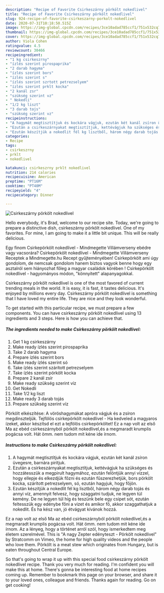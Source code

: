 ```yaml
---
description: "Recipe of Favorite Csirkeszárny pörkölt nokedlivel"
title: "Recipe of Favorite Csirkeszárny pörkölt nokedlivel"
slug: 924-recipe-of-favorite-csirkeszarny-porkolt-nokedlivel
date: 2020-07-31T10:18:50.515Z
image: https://img-global.cpcdn.com/recipes/3ce10adad785ccf1/751x532cq70/csirkeszarny-porkolt-nokedlivel-recept-foto.jpg
thumbnail: https://img-global.cpcdn.com/recipes/3ce10adad785ccf1/751x532cq70/csirkeszarny-porkolt-nokedlivel-recept-foto.jpg
cover: https://img-global.cpcdn.com/recipes/3ce10adad785ccf1/751x532cq70/csirkeszarny-porkolt-nokedlivel-recept-foto.jpg
author: Viola Cohen
ratingvalue: 4.5
reviewcount: 30466
recipeingredient:
- "1 kg csirkeszrny"
- "ízlés szerint pirospaprika"
- "2 darab hagyma"
- "ízlés szerint bors"
- "ízlés szerint s"
- "ízlés szerint szrtott petrezselyem"
- "ízlés szerint prklt kocka"
- "2 kanál zsr"
- "szükség szerint vz"
- " Nokedli"
- "1/2 kg liszt"
- "3 darab tojs"
- "szükség szerint vz"
recipeinstructions:
- "A hagymát megtisztítjuk és kockára vágjuk, ezután két kanál zsíron üvegesre, barnára pirítjuk."
- "Ezután a csirkeszárnyakat megtisztítjuk, kettévágjuk ha szükséges és hozzátesszük a megpirult hagymához, ezután felöntjük annyi vízzel, hogy ellepje és elkezdjük főzni és ezután fűszerezhetjük, bors pörkölt kocka, szárított petrezselyem, só, ezután hagyjuk, hogy főjön."
- "Ezután készítjük a nokedlit fél kg lisztből, három négy darab tojás és annyi víz, amennyit felvesz, hogy szaggatni tudjuk, ne legyen túl kemény. De ne legyen túl híg és teszünk bele egy csipet sót, ezután feltesszük egy edénybe főni a vizet és amikor fő, akkor szaggathatjuk a nokedlit. És ha kész van, jó étvágyat kívánok hozzá."
categories:
- Recipe
tags:
- csirkeszrny
- prklt
- nokedlivel

katakunci: csirkeszrny prklt nokedlivel 
nutrition: 214 calories
recipecuisine: American
preptime: "PT16M"
cooktime: "PT40M"
recipeyield: "4"
recipecategory: Dinner

---
```



![Csirkeszárny pörkölt nokedlivel](https://img-global.cpcdn.com/recipes/3ce10adad785ccf1/751x532cq70/csirkeszarny-porkolt-nokedlivel-recept-foto.jpg)

Hello everybody, it's Brad, welcome to our recipe site. Today, we're going to prepare a distinctive dish, csirkeszárny pörkölt nokedlivel. One of my favorites. For mine, I am going to make it a little bit unique. This will be really delicious.

Egy finom Csirkepörkölt nokedlivel - Mindmegette Villámverseny ebédre vagy vacsorára? Csirkepörkölt nokedlivel - Mindmegette Villámverseny Receptek a Mindmegette.hu Recept gyűjteményében! Csirkepörkölt ami úgy gondolom, de nemcsak gondolom hanem biztos vagyok benne hogy egy asztalról sem hiányozhat főleg a magyar családok körében ! Csirkepörkölt nokedlivel - hagyományos módon, &#34;könnyített&#34; alapanyagokkal.

Csirkeszárny pörkölt nokedlivel is one of the most favored of current trending meals in the world. It is easy, it is fast, it tastes delicious. It's enjoyed by millions every day. Csirkeszárny pörkölt nokedlivel is something that I have loved my entire life. They are nice and they look wonderful.


To get started with this particular recipe, we must prepare a few components. You can have csirkeszárny pörkölt nokedlivel using 13 ingredients and 3 steps. Here is how you can achieve that.

<!--inarticleads1-->

##### The ingredients needed to make Csirkeszárny pörkölt nokedlivel:

1. Get 1 kg csirkeszárny
1. Make ready ízlés szerint pirospaprika
1. Take 2 darab hagyma
1. Prepare ízlés szerint bors
1. Make ready ízlés szerint só
1. Take ízlés szerint szárított petrezselyem
1. Take ízlés szerint pörkölt kocka
1. Prepare 2 kanál zsír
1. Make ready szükség szerint víz
1. Get  Nokedli
1. Take 1/2 kg liszt
1. Make ready 3 darab tojás
1. Prepare szükség szerint víz


Pörkölt elkészítése: A vöröshagymákat apróra vágjuk és a zsíron megdinszteljük. Tejfölös csirkepörkölt nokedlivel - Ha kedveled a magyaros ízeket, akkor készítsd el ezt a tejfölös csirkepörköltet! Ez a nap volt az első Ma az ebéd csirkeszárnyból pörkölt nokedlivel,és a megmaradt krumplis pogácsa volt. Hát ömm. nem tudom mit kéne ide írnom. 

<!--inarticleads2-->

##### Instructions to make Csirkeszárny pörkölt nokedlivel:

1. A hagymát megtisztítjuk és kockára vágjuk, ezután két kanál zsíron üvegesre, barnára pirítjuk.
1. Ezután a csirkeszárnyakat megtisztítjuk, kettévágjuk ha szükséges és hozzátesszük a megpirult hagymához, ezután felöntjük annyi vízzel, hogy ellepje és elkezdjük főzni és ezután fűszerezhetjük, bors pörkölt kocka, szárított petrezselyem, só, ezután hagyjuk, hogy főjön.
1. Ezután készítjük a nokedlit fél kg lisztből, három négy darab tojás és annyi víz, amennyit felvesz, hogy szaggatni tudjuk, ne legyen túl kemény. De ne legyen túl híg és teszünk bele egy csipet sót, ezután feltesszük egy edénybe főni a vizet és amikor fő, akkor szaggathatjuk a nokedlit. És ha kész van, jó étvágyat kívánok hozzá.


Ez a nap volt az első Ma az ebéd csirkeszárnyból pörkölt nokedlivel,és a megmaradt krumplis pogácsa volt. Hát ömm. nem tudom mit kéne ide írnom. Az a lényeg, hogy a történet arról szól, hogy ismerkedtem meg életem szerelmével. This is &#34;A nagy Zepter edényteszt - Pörkölt nokedlivel&#34; by Stratcomm on Vimeo, the home for high quality videos and the people who love them. Pörkölt is a meat stew which originates from Hungary, but is eaten throughout Central Europe. 

So that's going to wrap it up with this special food csirkeszárny pörkölt nokedlivel recipe. Thank you very much for reading. I'm confident you will make this at home. There's gonna be interesting food at home recipes coming up. Remember to bookmark this page on your browser, and share it to your loved ones, colleague and friends. Thanks again for reading. Go on get cooking!
